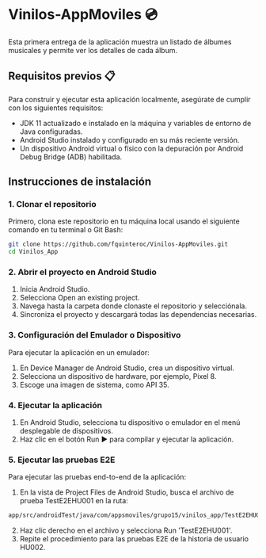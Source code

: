 # Vinilos-AppMoviles 💿

Esta primera entrega de la aplicación muestra un listado de álbumes musicales y permite ver los detalles de cada álbum.

## Requisitos previos 📋

Para construir y ejecutar esta aplicación localmente, asegúrate de cumplir con los siguientes requisitos:

- JDK 11 actualizado e instalado en la máquina y variables de entorno de Java configuradas.
- Android Studio instalado y configurado en su más reciente versión.
- Un dispositivo Android virtual o físico con la depuración por Android Debug Bridge (ADB) habilitada.

## Instrucciones de instalación

### 1. Clonar el repositorio

Primero, clona este repositorio en tu máquina local usando el siguiente comando en tu terminal o Git Bash:

```bash
git clone https://github.com/fquinteroc/Vinilos-AppMoviles.git
cd Vinilos_App
```

### 2. Abrir el proyecto en Android Studio
1. Inicia Android Studio.
2. Selecciona Open an existing project.
3. Navega hasta la carpeta donde clonaste el repositorio y selecciónala.
4. Sincroniza el proyecto y descargará todas las dependencias necesarias.

### 3. Configuración del Emulador o Dispositivo
Para ejecutar la aplicación en un emulador:

1. En Device Manager de Android Studio, crea un dispositivo virtual.
2. Selecciona un dispositivo de hardware, por ejemplo, Pixel 8.
3. Escoge una imagen de sistema, como API 35.

### 4. Ejecutar la aplicación

1. En Android Studio, selecciona tu dispositivo o emulador en el menú desplegable de dispositivos.
2. Haz clic en el botón Run ▶️ para compilar y ejecutar la aplicación.

### 5.  Ejecutar las pruebas E2E

Para ejecutar las pruebas end-to-end de la aplicación:

1. En la vista de Project Files de Android Studio, busca el archivo de prueba TestE2EHU001 en la ruta:
```bash
app/src/androidTest/java/com/appsmoviles/grupo15/vinilos_app/TestE2EHU001
```
2. Haz clic derecho en el archivo y selecciona Run 'TestE2EHU001'.
3. Repite el procedimiento para las pruebas E2E de la historia de usuario HU002.

